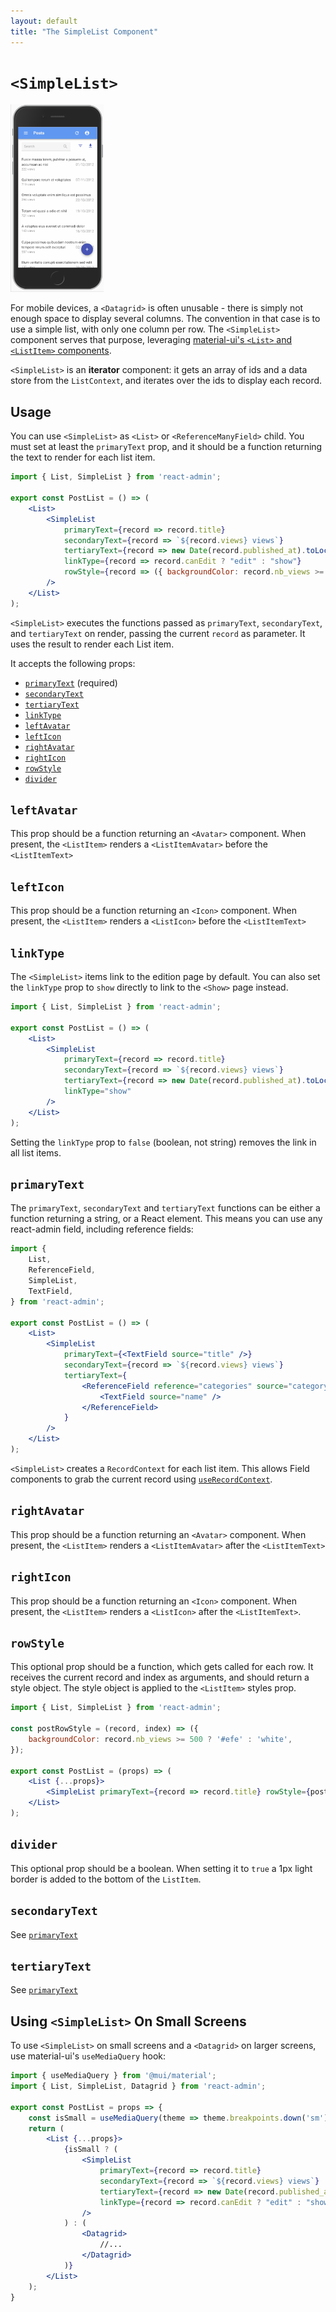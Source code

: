 ```yaml
---
layout: default
title: "The SimpleList Component"
---
```


# `<SimpleList>`

<a href="./img/simple-list.gif"><img src="./img/simple-list.gif" style="height:300px" alt="The `<SimpleList>` component"></a>

For mobile devices, a `<Datagrid>` is often unusable - there is simply not enough space to display several columns. The convention in that case is to use a simple list, with only one column per row. The `<SimpleList>` component serves that purpose, leveraging [material-ui's `<List>` and `<ListItem>` components](https://mui.com/components/lists/). 

`<SimpleList>` is an **iterator** component: it gets an array of ids and a data store from the `ListContext`, and iterates over the ids to display each record.

## Usage

You can use `<SimpleList>` as `<List>` or `<ReferenceManyField>` child. You must set at least the `primaryText` prop, and it should be a function returning the text to render for each list item.

```jsx
import { List, SimpleList } from 'react-admin';

export const PostList = () => (
    <List>
        <SimpleList
            primaryText={record => record.title}
            secondaryText={record => `${record.views} views`}
            tertiaryText={record => new Date(record.published_at).toLocaleDateString()}
            linkType={record => record.canEdit ? "edit" : "show"}
            rowStyle={record => ({ backgroundColor: record.nb_views >= 500 ? '#efe' : 'white' })}
        />
    </List>
);
```

`<SimpleList>` executes the functions passed as `primaryText`, `secondaryText`, and `tertiaryText` on render, passing the current `record` as parameter. It uses the result to render each List item.

It accepts the following props:

* [`primaryText`](#primarytext) (required)
* [`secondaryText`](#secondarytext)
* [`tertiaryText`](#tertiarytext)
* [`linkType`](#linktype)
* [`leftAvatar`](#leftavatar)
* [`leftIcon`](#lefticon)
* [`rightAvatar`](#rightavatar)
* [`rightIcon`](#righticon)
* [`rowStyle`](#rowstyle)
* [`divider`](#divider)

## `leftAvatar`

This prop should be a function returning an `<Avatar>` component. When present, the `<ListItem>` renders a `<ListItemAvatar>` before the `<ListItemText>`

## `leftIcon`

This prop should be a function returning an `<Icon>` component. When present, the `<ListItem>` renders a `<ListIcon>` before the `<ListItemText>`

## `linkType`

The `<SimpleList>` items link to the edition page by default. You can also set the `linkType` prop to `show` directly to link to the `<Show>` page instead.

```jsx
import { List, SimpleList } from 'react-admin';

export const PostList = () => (
    <List>
        <SimpleList
            primaryText={record => record.title}
            secondaryText={record => `${record.views} views`}
            tertiaryText={record => new Date(record.published_at).toLocaleDateString()}
            linkType="show"
        />
    </List>
);
```

Setting the `linkType` prop to `false` (boolean, not string) removes the link in all list items.

## `primaryText`

The `primaryText`, `secondaryText` and `tertiaryText` functions can be either a function returning a string, or a React element. This means you can use any react-admin field, including reference fields:

```jsx
import {
    List,
    ReferenceField,
    SimpleList,
    TextField,
} from 'react-admin';

export const PostList = () => (
    <List>
        <SimpleList
            primaryText={<TextField source="title" />}
            secondaryText={record => `${record.views} views`}
            tertiaryText={
                <ReferenceField reference="categories" source="category_id">
                    <TextField source="name" />
                </ReferenceField>
            }
        />
    </List>
);
```

`<SimpleList>` creates a `RecordContext` for each list item. This allows Field components to grab the current record using [`useRecordContext`](./useRecordContext.md).

## `rightAvatar`

This prop should be a function returning an `<Avatar>` component. When present, the `<ListItem>` renders a `<ListItemAvatar>` after the `<ListItemText>`

## `rightIcon`

This prop should be a function returning an `<Icon>` component. When present, the `<ListItem>` renders a `<ListIcon>` after the `<ListItemText>`.

## `rowStyle`

This optional prop should be a function, which gets called for each row. It receives the current record and index as arguments, and should return a style object. The style object is applied to the `<ListItem>` styles prop.

```jsx
import { List, SimpleList } from 'react-admin';

const postRowStyle = (record, index) => ({
    backgroundColor: record.nb_views >= 500 ? '#efe' : 'white',
});

export const PostList = (props) => (
    <List {...props}>
        <SimpleList primaryText={record => record.title} rowStyle={postRowStyle} />
    </List>
);
```

## `divider`

This optional prop should be a boolean. When setting it to `true` a 1px light border is added to the bottom of the `ListItem`.

## `secondaryText`

See [`primaryText`](#primarytext)

## `tertiaryText`

See [`primaryText`](#primarytext)

## Using `<SimpleList>` On Small Screens

To use `<SimpleList>` on small screens and a `<Datagrid>` on larger screens, use material-ui's `useMediaQuery` hook:

```jsx
import { useMediaQuery } from '@mui/material';
import { List, SimpleList, Datagrid } from 'react-admin';

export const PostList = props => {
    const isSmall = useMediaQuery(theme => theme.breakpoints.down('sm'));
    return (
        <List {...props}>
            {isSmall ? (
                <SimpleList
                    primaryText={record => record.title}
                    secondaryText={record => `${record.views} views`}
                    tertiaryText={record => new Date(record.published_at).toLocaleDateString()}
                    linkType={record => record.canEdit ? "edit" : "show"}   
                />
            ) : (
                <Datagrid>
                    //...
                </Datagrid>
            )}
        </List>
    );
}
```
